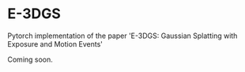 # E-3DGS
Pytorch implementation of the paper 'E-3DGS: Gaussian Splatting with Exposure and Motion Events'

Coming soon.

